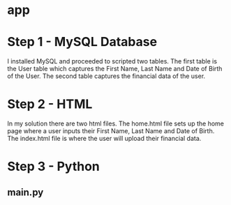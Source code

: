 # app

# Step 1 - MySQL Database
I installed MySQL and proceeded to scripted two tables. The first table is the User table which captures the First Name, Last Name and Date of Birth of the User.
The second table captures the financial data of the user. 

# Step 2 - HTML
 
In my solution there are two html files. The home.html file sets up the home page where a user inputs their First Name, Last Name and Date of Birth.
The index.html file is where the user will upload their financial data.

# Step 3 - Python

## main.py 



